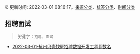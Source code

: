 :alarm_clock: 更新时间: 2022-03-01 08:16:17。[来源分类](../README.md)、[标签分类](../TAGS.md)、[时间分类](../TIMELINE.md)

## 招聘面试


> 关键字：`招聘`、`面试`



- [2022-03-01-杭州贝壳找房招聘数据开发工程师数名](https://www.v2ex.com/t/837200) 